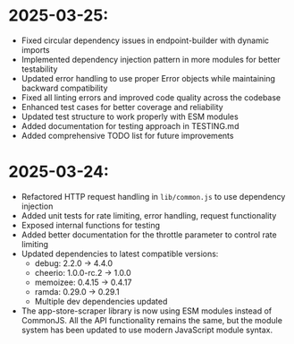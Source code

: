 # 2025-03-25:
- Fixed circular dependency issues in endpoint-builder with dynamic imports
- Implemented dependency injection pattern in more modules for better testability
- Updated error handling to use proper Error objects while maintaining backward compatibility
- Fixed all linting errors and improved code quality across the codebase
- Enhanced test cases for better coverage and reliability
- Updated test structure to work properly with ESM modules
- Added documentation for testing approach in TESTING.md
- Added comprehensive TODO list for future improvements

# 2025-03-24:
- Refactored HTTP request handling in `lib/common.js` to use dependency injection
- Added unit tests for rate limiting, error handling, request functionality
- Exposed internal functions for testing
- Added better documentation for the throttle parameter to control rate limiting
- Updated dependencies to latest compatible versions:
  - debug: 2.2.0 → 4.4.0
  - cheerio: 1.0.0-rc.2 → 1.0.0
  - memoizee: 0.4.15 → 0.4.17
  - ramda: 0.29.0 → 0.29.1
  - Multiple dev dependencies updated
- The app-store-scraper library is now using ESM modules instead of CommonJS. All the API functionality remains the same, but the module system has been updated to use modern JavaScript module syntax.